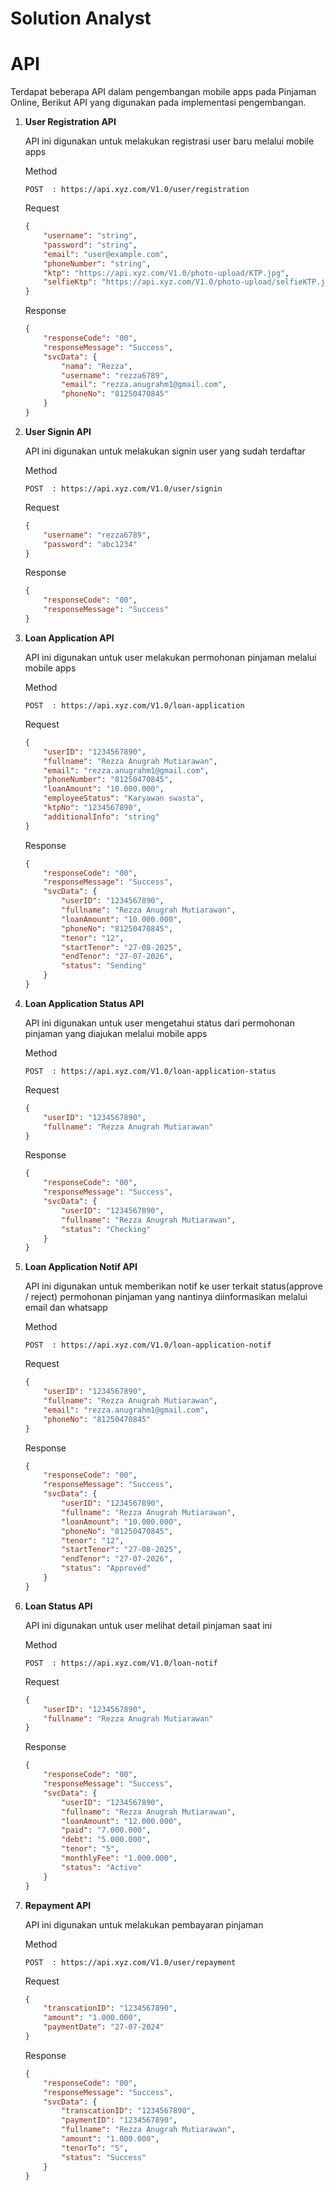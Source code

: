 # Solution Analyst

# API
Terdapat beberapa API dalam pengembangan mobile apps pada Pinjaman Online, Berikut API yang digunakan pada implementasi pengembangan.

1. **User Registration API**
    
    API ini digunakan untuk melakukan registrasi user baru melalui mobile apps
    
    Method
    ```api
    POST  : https://api.xyz.com/V1.0/user/registration
    ```
    
    Request
    ```json
    {
        "username": "string",
        "password": "string",
        "email": "user@example.com",
        "phoneNumber": "string",
        "ktp": "https://api.xyz.com/V1.0/photo-upload/KTP.jpg",
        "selfieKtp": "https://api.xyz.com/V1.0/photo-upload/selfieKTP.jpg"
    }
    ```

    Response
    ```json
    {
        "responseCode": "00",
        "responseMessage": "Success",
        "svcData": {
            "nama": "Rezza",
            "username": "rezza6789",
            "email": "rezza.anugrahm1@gmail.com",
            "phoneNo": "81250470845"
        }
    }
    ```

2. **User Signin API**

    API ini digunakan untuk melakukan signin user yang sudah terdaftar

    Method
    ```api
    POST  : https://api.xyz.com/V1.0/user/signin
    ```

    Request
    ```json
    {
        "username": "rezza6789",
        "password": "abc1234"
    }
    ```

    Response
    ```json
    {
        "responseCode": "00",
        "responseMessage": "Success"
    }
    ````

3. **Loan Application API**

    API ini digunakan untuk user melakukan permohonan pinjaman melalui mobile apps

    Method
    ```api
    POST  : https://api.xyz.com/V1.0/loan-application
    ```

    Request
    ```json
    {
        "userID": "1234567890",
        "fullname": "Rezza Anugrah Mutiarawan",
        "email": "rezza.anugrahm1@gmail.com",
        "phoneNumber": "81250470845",
        "loanAmount": "10.000.000",
        "employeeStatus": "Karyawan swasta",
        "ktpNo": "1234567890",
        "additionalInfo": "string"
    }
    ```

    Response
    ```json
    {
        "responseCode": "00",
        "responseMessage": "Success",
        "svcData": {
            "userID": "1234567890",
            "fullname": "Rezza Anugrah Mutiarawan",
            "loanAmount": "10.000.000",
            "phoneNo": "81250470845",
            "tenor": "12",
            "startTenor": "27-08-2025",
            "endTenor": "27-07-2026",
            "status": "Sending"
        }
    }
    ```

4. **Loan Application Status API**

    API ini digunakan untuk user mengetahui status dari permohonan pinjaman yang diajukan melalui mobile apps

    Method
    ```api
    POST  : https://api.xyz.com/V1.0/loan-application-status
    ```

    Request
    ```json
    {
        "userID": "1234567890",
        "fullname": "Rezza Anugrah Mutiarawan"
    }
    ```

    Response
    ```json
    {
        "responseCode": "00",
        "responseMessage": "Success",
        "svcData": {
            "userID": "1234567890",
            "fullname": "Rezza Anugrah Mutiarawan",
            "status": "Checking"
        }
    }
    ```

6. **Loan Application Notif API**

    API ini digunakan untuk memberikan notif ke user terkait status(approve / reject) permohonan pinjaman yang nantinya diinformasikan melalui email dan whatsapp

    Method
    ```api
    POST  : https://api.xyz.com/V1.0/loan-application-notif
    ```

    Request
    ```json
    {
        "userID": "1234567890",
        "fullname": "Rezza Anugrah Mutiarawan",
        "email": "rezza.anugrahm1@gmail.com",
        "phoneNo": "81250470845"
    }
    ```

    Response
    ```json
    {
        "responseCode": "00",
        "responseMessage": "Success",
        "svcData": {
            "userID": "1234567890",
            "fullname": "Rezza Anugrah Mutiarawan",
            "loanAmount": "10.000.000",
            "phoneNo": "81250470845",
            "tenor": "12",
            "startTenor": "27-08-2025",
            "endTenor": "27-07-2026",
            "status": "Approved"
        }
    }
    ```


7. **Loan Status API**

    API ini digunakan untuk user melihat detail pinjaman saat ini

    
    Method
    ```api
    POST  : https://api.xyz.com/V1.0/loan-notif
    ```

    Request
    ```json
    {
        "userID": "1234567890",
        "fullname": "Rezza Anugrah Mutiarawan"
    }
    ```

    Response
    ```json
    {
        "responseCode": "00",
        "responseMessage": "Success",
        "svcData": {
            "userID": "1234567890",
            "fullname": "Rezza Anugrah Mutiarawan",
            "loanAmount": "12.000.000",
            "paid": "7.000.000",
            "debt": "5.000.000",
            "tenor": "5",
            "monthlyFee": "1.000.000",
            "status": "Active"
        }
    }
    ```

6. **Repayment API**
    
    API ini digunakan untuk melakukan pembayaran pinjaman
    
    Method
    ```api
    POST  : https://api.xyz.com/V1.0/user/repayment
    ```
    
    Request
    ```json
    {
        "transcationID": "1234567890",
        "amount": "1.000.000",
        "paymentDate": "27-07-2024"
    }
    ```

    Response
    ```json
    {
        "responseCode": "00",
        "responseMessage": "Success",
        "svcData": {
            "transcationID": "1234567890",
            "paymentID": "1234567890",
            "fullname": "Rezza Anugrah Mutiarawan",
            "amount": "1.000.000",
            "tenorTo": "5",
            "status": "Success"
        }
    }
    ```